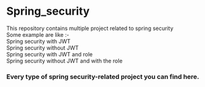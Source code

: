 # Spring_security

<p>This repository contains multiple project related to spring security <br> Some example are like  :- 
<br> Spring security with JWT
  <br> Spring security without JWT
  <br> Spring security with JWT and role
  <br> Spring security without JWT and with the role
</p>
<h3>Every type of spring security-related project you can find here.</h3>
